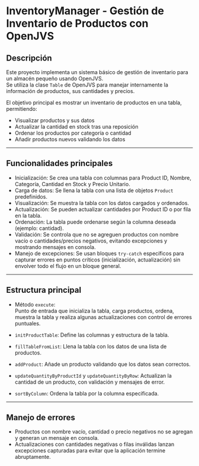 # InventoryManager - Gestión de Inventario de Productos con OpenJVS

## Descripción

Este proyecto implementa un sistema básico de gestión de inventario para un almacén pequeño usando OpenJVS.  
Se utiliza la clase `Table` de OpenJVS para manejar internamente la información de productos, sus cantidades y precios.

El objetivo principal es mostrar un inventario de productos en una tabla, permitiendo:  
- Visualizar productos y sus datos  
- Actualizar la cantidad en stock tras una reposición  
- Ordenar los productos por categoría o cantidad  
- Añadir productos nuevos validando los datos

---

## Funcionalidades principales

- Inicialización: Se crea una tabla con columnas para Product ID, Nombre, Categoría, Cantidad en Stock y Precio Unitario.  
- Carga de datos: Se llena la tabla con una lista de objetos `Product` predefinidos.  
- Visualización: Se muestra la tabla con los datos cargados y ordenados.  
- Actualización: Se pueden actualizar cantidades por Product ID o por fila en la tabla.  
- Ordenación: La tabla puede ordenarse según la columna deseada (ejemplo: cantidad).  
- Validación: Se controla que no se agreguen productos con nombre vacío o cantidades/precios negativos, evitando excepciones y mostrando mensajes en consola.  
- Manejo de excepciones: Se usan bloques `try-catch` específicos para capturar errores en puntos críticos (inicialización, actualización) sin envolver todo el flujo en un bloque general.

---

## Estructura principal

- Método `execute`:  
  Punto de entrada que inicializa la tabla, carga productos, ordena, muestra la tabla y realiza algunas actualizaciones con control de errores puntuales.  

- `initProductTable`: Define las columnas y estructura de la tabla.  

- `fillTableFromList`: Llena la tabla con los datos de una lista de productos.  

- `addProduct`: Añade un producto validando que los datos sean correctos.  

- `updateQuantityByProductId` y `updateQuantityByRow`: Actualizan la cantidad de un producto, con validación y mensajes de error.  

- `sortByColumn`: Ordena la tabla por la columna especificada.

---

## Manejo de errores

- Productos con nombre vacío, cantidad o precio negativos no se agregan y generan un mensaje en consola.  
- Actualizaciones con cantidades negativas o filas inválidas lanzan excepciones capturadas para evitar que la aplicación termine abruptamente.  